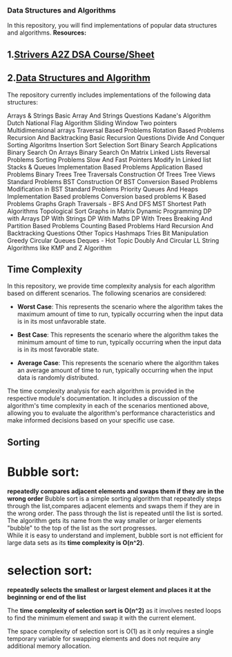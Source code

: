 ### Data Structures and Algorithms
In this repository, you will find implementations of popular data structures and algorithms. 
**Resources:**
## 1.[Strivers A2Z DSA Course/Sheet](https://takeuforward.org/strivers-a2z-dsa-course/strivers-a2z-dsa-course-sheet-2/)
## 2.[Data Structures and Algorithm ](https://www.codingninjas.com/studio/guided-paths/data-structures-algorithms?utm_source=youtube&utm_medium=organic&utm_campaign=dsa_roadmap_20_apr)

The repository currently includes implementations of the following data structures:

Arrays & Strings
Basic Array And Strings Questions
Kadane's Algorithm
Dutch National Flag Algorithm
Sliding Window
Two pointers
Multidimensional arrays
Traversal Based Problems
Rotation Based Problems
Recursion And Backtracking
Basic Recursion Questions
Divide And Conquer
Sorting Algoritms
Insertion Sort
Selection Sort
Binary Search Applications
Binary Search On Arrays
Binary Search On Matrix
Linked Lists
Reversal Problems
Sorting Problems
Slow And Fast Pointers
Modify In Linked list
Stacks & Queues
Implementation Based Problems
Application Based Problems
Binary Trees
Tree Traversals
Construction Of Trees
Tree Views
Standard Problems
BST
Construction Of BST
Conversion Based Problems
Modification in BST
Standard Problems 
Priority Queues And Heaps
Implementation Based problems
Conversion based problems
K Based Problems
Graphs
Graph Traversals - BFS And DFS
MST
Shortest Path Algorithms
Topological Sort
Graphs in Matrix
Dynamic Programming
DP with Arrays
DP With Strings
DP With Maths
DP With Trees
Breaking And Partition Based Problems
Counting Based Problems
Hard Recursion And Backtracking Questions
Other Topics
Hashmaps
Tries
Bit Manipulation
Greedy
Circular Queues
Deques - Hot Topic
Doubly And Circular LL
String Algorithms like KMP and Z Algorithm



## Time Complexity
In this repository, we provide time complexity analysis for each algorithm based on different scenarios. The following scenarios are considered:

- **Worst Case**: This represents the scenario where the algorithm takes the maximum amount of time to run, typically occurring when the input data is in its most unfavorable state.

- **Best Case**: This represents the scenario where the algorithm takes the minimum amount of time to run, typically occurring when the input data is in its most favorable state.

- **Average Case**: This represents the scenario where the algorithm takes an average amount of time to run, typically occurring when the input data is randomly distributed.

The time complexity analysis for each algorithm is provided in the respective module's documentation. It includes a discussion of the algorithm's time complexity in each of the scenarios mentioned above, allowing you to evaluate the algorithm's performance characteristics and make informed decisions based on your specific use case.


## Sorting

# **Bubble sort:** 
**repeatedly compares adjacent elements and swaps them if they are in the wrong order**
Bubble sort is a simple sorting algorithm that repeatedly steps through the list,compares adjacent elements and swaps them if they are in the wrong order. The pass through the list is repeated until the list is sorted. The algorithm gets its name from the way smaller or larger elements "bubble" to the top of the list as the sort progresses. 
<br>While it is easy to understand and implement, bubble sort is not efficient for large data sets as its **time complexity is O(n^2)**.

# **selection sort:** 
**repeatedly selects the smallest or largest element and places it at the beginning or end of the list**

The **time complexity of selection sort is O(n^2)** as it involves nested loops to find the minimum element and swap it with the current element.

The space complexity of selection sort is O(1) as it only requires a single temporary variable for swapping elements and does not require any additional memory allocation.



